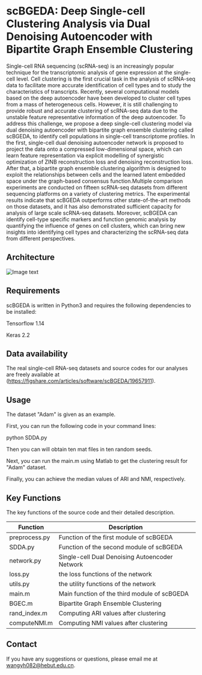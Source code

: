 # scBGEDA: Deep Single-cell Clustering Analysis via Dual Denoising Autoencoder with Bipartite Graph Ensemble Clustering

Single-cell RNA sequencing (scRNA-seq) is an increasingly popular technique for the transcriptomic analysis of gene expression at the single-cell level. Cell clustering is the first crucial task in the analysis of scRNA-seq data to facilitate more accurate identification of cell types and to study the characteristics of transcripts. Recently, several computational models based on the deep autoencoder have been developed to cluster cell types from a mass of heterogeneous cells. However, it is still challenging to provide robust and accurate clustering of scRNA-seq data due to the unstable feature representative information of the deep autoencoder. To address this challenge, we propose a deep single-cell clustering model via dual denoising autoencoder with bipartite graph ensemble clustering called scBGEDA, to identify cell populations in single-cell transcriptome profiles. In the first, single-cell dual denoising  autoencoder network is proposed to project the data onto a compressed low-dimensional space, which can learn feature representation via explicit modelling of synergistic optimization of ZINB reconstruction loss and denoising reconstruction loss. After that, a bipartite graph ensemble clustering algorithm is designed to exploit the relationships between cells and the learned latent embedded space under the graph-based consensus function.Multiple comparison experiments are conducted on fifteen scRNA-seq datasets from different sequencing platforms on a variety of clustering metrics. The experimental results indicate that scBGEDA outperforms other state-of-the-art methods on those datasets, and it has also demonstrated sufficient capacity for analysis of large scale scRNA-seq datasets. Moreover, scBGEDA can identify cell-type specific markers and function genomic analysis by quantifying the influence of genes on cell clusters, which can bring new insights into identifying cell types and characterizing the scRNA-seq data from different perspectives.

## Architecture
![Image text](https://github.com/wangyh082/scBGEDA/blob/main/frame.jpg)

## Requirements

scBGEDA is written in Python3 and requires the following dependencies to be installed:

Tensorflow 1.14

Keras 2.2

## Data availability

The real single-cell RNA-seq datasets and source codes for our analyses are freely available at (https://figshare.com/articles/software/scBGEDA/19657911).

## Usage

The dataset "Adam" is given as an example. 

First, you can run the following code in your command lines:

python SDDA.py 

Then you can will obtain ten mat files in ten random seeds. 

Next, you can run the main.m using Matlab to get the clustering result for "Adam" dataset. 

Finally, you can achieve the median values of ARI and NMI, respectively.
## Key Functions

The key functions of the source code and their detailed description.

| Function     | Description                                   |
| ------------ | --------------------------------------------- |
| preprocess.py| Function of the first module of scBGEDA       |
| SDDA.py      | Function of the second module of scBGEDA      |
| network.py   | Single-cell Dual Denoising Autoencoder Network|
| loss.py      | the loss functions of the network             |
| utils.py     | the utility functions of the network          |
| main.m       | Main function of the third module of scBGEDA  |
| BGEC.m       | Bipartite Graph Ensemble Clustering           |
| rand_index.m | Computing ARI values after clustering         |
| computeNMI.m | Computing NMI values after clustering         |

## Contact

If you have any suggestions or questions, please email me at wangyh082@hebut.edu.cn.


